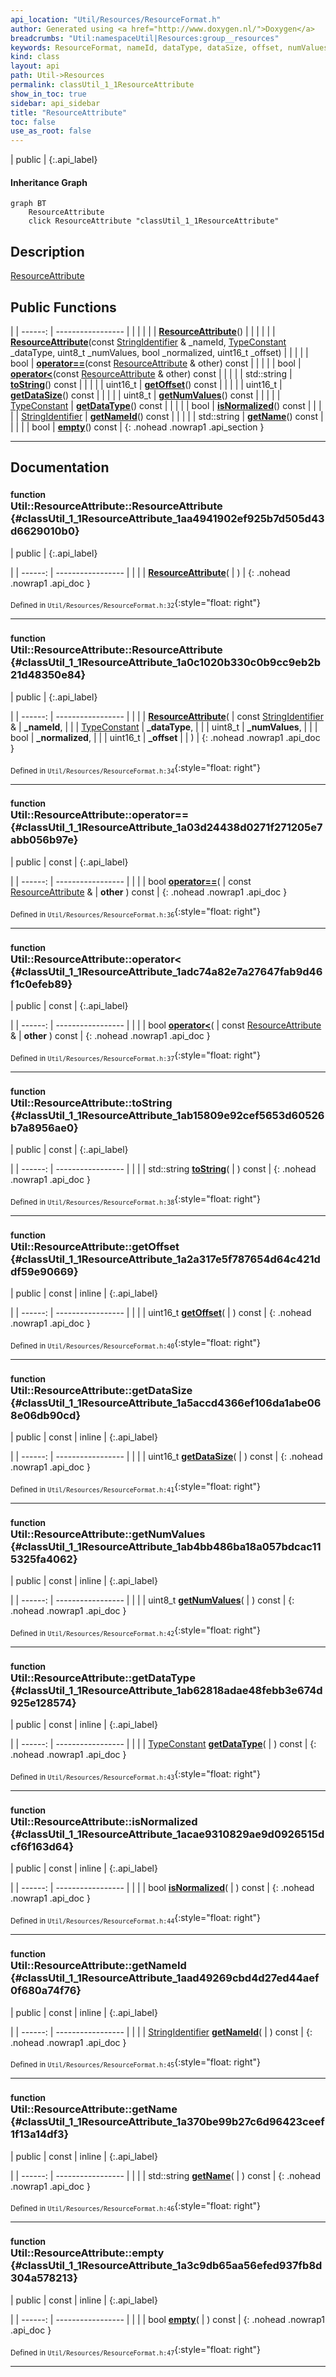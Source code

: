 ```yaml
---
api_location: "Util/Resources/ResourceFormat.h"
author: Generated using <a href="http://www.doxygen.nl/">Doxygen</a>
breadcrumbs: "Util:namespaceUtil|Resources:group__resources"
keywords: ResourceFormat, nameId, dataType, dataSize, offset, numValues, normalized, ResourceAttribute, ResourceAttribute, toString, getOffset, getDataSize, getNumValues, getDataType, isNormalized, getNameId, getName, empty, ResourceAttribute
kind: class
layout: api
path: Util->Resources
permalink: classUtil_1_1ResourceAttribute
show_in_toc: true
sidebar: api_sidebar
title: "ResourceAttribute"
toc: false
use_as_root: false
---
```


| public |
{:.api_label}

#### Inheritance Graph

```mermaid
graph BT
	ResourceAttribute
	click ResourceAttribute "classUtil_1_1ResourceAttribute"
```

## Description



 [ResourceAttribute](classUtil_1_1ResourceAttribute) 



## Public Functions

|
| ------: | ----------------- |
|  | |
|  | **[ResourceAttribute](#classUtil_1_1ResourceAttribute_1aa4941902ef925b7d505d43d6629010b0)**() |
|  | |
|  | **[ResourceAttribute](#classUtil_1_1ResourceAttribute_1a0c1020b330c0b9cc9eb2b21d48350e84)**(const [StringIdentifier](classUtil_1_1StringIdentifier) & _nameId,  [TypeConstant](group%5F%5Futil%5F%5Fhelper#group%5F%5Futil%5F%5Fhelper_1ga1a435620d3040a5fff9aa70ec2be94a1)  _dataType, uint8_t _numValues, bool _normalized, uint16_t _offset) |
|  | |
| bool | **[operator==](#classUtil_1_1ResourceAttribute_1a03d24438d0271f271205e7abb056b97e)**(const [ResourceAttribute](classUtil_1_1ResourceAttribute) & other) const |
|  | |
| bool | **[operator&lt;](#classUtil_1_1ResourceAttribute_1adc74a82e7a27647fab9d46f1c0efeb89)**(const [ResourceAttribute](classUtil_1_1ResourceAttribute) & other) const |
|  | |
| std::string | **[toString](#classUtil_1_1ResourceAttribute_1ab15809e92cef5653d60526b7a8956ae0)**() const |
|  | |
| uint16_t | **[getOffset](#classUtil_1_1ResourceAttribute_1a2a317e5f787654d64c421ddf59e90669)**() const |
|  | |
| uint16_t | **[getDataSize](#classUtil_1_1ResourceAttribute_1a5accd4366ef106da1abe068e06db90cd)**() const |
|  | |
| uint8_t | **[getNumValues](#classUtil_1_1ResourceAttribute_1ab4bb486ba18a057bdcac115325fa4062)**() const |
|  | |
| [TypeConstant](group%5F%5Futil%5F%5Fhelper#group%5F%5Futil%5F%5Fhelper_1ga1a435620d3040a5fff9aa70ec2be94a1) | **[getDataType](#classUtil_1_1ResourceAttribute_1ab62818adae48febb3e674d925e128574)**() const |
|  | |
| bool | **[isNormalized](#classUtil_1_1ResourceAttribute_1acae9310829ae9d0926515dcf6f163d64)**() const |
|  | |
| [StringIdentifier](classUtil_1_1StringIdentifier) | **[getNameId](#classUtil_1_1ResourceAttribute_1aad49269cbd4d27ed44aef0f680a74f76)**() const |
|  | |
| std::string | **[getName](#classUtil_1_1ResourceAttribute_1a370be99b27c6d96423ceef1f13a14df3)**() const |
|  | |
| bool | **[empty](#classUtil_1_1ResourceAttribute_1a3c9db65aa56efed937fb8d304a578213)**() const |
{: .nohead .nowrap1 .api_section }


-------------------------------------------------------------------

## Documentation

### <small>function</small><br/> Util::ResourceAttribute::ResourceAttribute {#classUtil_1_1ResourceAttribute_1aa4941902ef925b7d505d43d6629010b0}

| public |
{:.api_label}

|
| ------: | ----------------- |
|  |
|  **[ResourceAttribute](#classUtil_1_1ResourceAttribute_1aa4941902ef925b7d505d43d6629010b0)**( |  ) |
{: .nohead .nowrap1 .api_doc }





<sub>Defined in `Util/Resources/ResourceFormat.h:32`</sub>{:style="float: right"}

-------------------------------------------------------------------

### <small>function</small><br/> Util::ResourceAttribute::ResourceAttribute {#classUtil_1_1ResourceAttribute_1a0c1020b330c0b9cc9eb2b21d48350e84}

| public |
{:.api_label}

|
| ------: | ----------------- |
|  |
|  **[ResourceAttribute](#classUtil_1_1ResourceAttribute_1a0c1020b330c0b9cc9eb2b21d48350e84)**( | const [StringIdentifier](classUtil_1_1StringIdentifier) & | **_nameId**, |
| |  [TypeConstant](group%5F%5Futil%5F%5Fhelper#group%5F%5Futil%5F%5Fhelper_1ga1a435620d3040a5fff9aa70ec2be94a1)  | **_dataType**, |
| | uint8_t | **_numValues**, |
| | bool | **_normalized**, |
| | uint16_t | **_offset** |
|   ) |
{: .nohead .nowrap1 .api_doc }





<sub>Defined in `Util/Resources/ResourceFormat.h:34`</sub>{:style="float: right"}

-------------------------------------------------------------------

### <small>function</small><br/> Util::ResourceAttribute::operator== {#classUtil_1_1ResourceAttribute_1a03d24438d0271f271205e7abb056b97e}

| public | const |
{:.api_label}

|
| ------: | ----------------- |
|  |
| bool **[operator==](#classUtil_1_1ResourceAttribute_1a03d24438d0271f271205e7abb056b97e)**( | const [ResourceAttribute](classUtil_1_1ResourceAttribute) & | **other** ) const |
{: .nohead .nowrap1 .api_doc }





<sub>Defined in `Util/Resources/ResourceFormat.h:36`</sub>{:style="float: right"}

-------------------------------------------------------------------

### <small>function</small><br/> Util::ResourceAttribute::operator&lt; {#classUtil_1_1ResourceAttribute_1adc74a82e7a27647fab9d46f1c0efeb89}

| public | const |
{:.api_label}

|
| ------: | ----------------- |
|  |
| bool **[operator&lt;](#classUtil_1_1ResourceAttribute_1adc74a82e7a27647fab9d46f1c0efeb89)**( | const [ResourceAttribute](classUtil_1_1ResourceAttribute) & | **other** ) const |
{: .nohead .nowrap1 .api_doc }





<sub>Defined in `Util/Resources/ResourceFormat.h:37`</sub>{:style="float: right"}

-------------------------------------------------------------------

### <small>function</small><br/> Util::ResourceAttribute::toString {#classUtil_1_1ResourceAttribute_1ab15809e92cef5653d60526b7a8956ae0}

| public | const |
{:.api_label}

|
| ------: | ----------------- |
|  |
| std::string **[toString](#classUtil_1_1ResourceAttribute_1ab15809e92cef5653d60526b7a8956ae0)**( |  ) const |
{: .nohead .nowrap1 .api_doc }





<sub>Defined in `Util/Resources/ResourceFormat.h:38`</sub>{:style="float: right"}

-------------------------------------------------------------------

### <small>function</small><br/> Util::ResourceAttribute::getOffset {#classUtil_1_1ResourceAttribute_1a2a317e5f787654d64c421ddf59e90669}

| public | const | inline |
{:.api_label}

|
| ------: | ----------------- |
|  |
| uint16_t **[getOffset](#classUtil_1_1ResourceAttribute_1a2a317e5f787654d64c421ddf59e90669)**( |  ) const |
{: .nohead .nowrap1 .api_doc }





<sub>Defined in `Util/Resources/ResourceFormat.h:40`</sub>{:style="float: right"}

-------------------------------------------------------------------

### <small>function</small><br/> Util::ResourceAttribute::getDataSize {#classUtil_1_1ResourceAttribute_1a5accd4366ef106da1abe068e06db90cd}

| public | const | inline |
{:.api_label}

|
| ------: | ----------------- |
|  |
| uint16_t **[getDataSize](#classUtil_1_1ResourceAttribute_1a5accd4366ef106da1abe068e06db90cd)**( |  ) const |
{: .nohead .nowrap1 .api_doc }





<sub>Defined in `Util/Resources/ResourceFormat.h:41`</sub>{:style="float: right"}

-------------------------------------------------------------------

### <small>function</small><br/> Util::ResourceAttribute::getNumValues {#classUtil_1_1ResourceAttribute_1ab4bb486ba18a057bdcac115325fa4062}

| public | const | inline |
{:.api_label}

|
| ------: | ----------------- |
|  |
| uint8_t **[getNumValues](#classUtil_1_1ResourceAttribute_1ab4bb486ba18a057bdcac115325fa4062)**( |  ) const |
{: .nohead .nowrap1 .api_doc }





<sub>Defined in `Util/Resources/ResourceFormat.h:42`</sub>{:style="float: right"}

-------------------------------------------------------------------

### <small>function</small><br/> Util::ResourceAttribute::getDataType {#classUtil_1_1ResourceAttribute_1ab62818adae48febb3e674d925e128574}

| public | const | inline |
{:.api_label}

|
| ------: | ----------------- |
|  |
| [TypeConstant](group%5F%5Futil%5F%5Fhelper#group%5F%5Futil%5F%5Fhelper_1ga1a435620d3040a5fff9aa70ec2be94a1) **[getDataType](#classUtil_1_1ResourceAttribute_1ab62818adae48febb3e674d925e128574)**( |  ) const |
{: .nohead .nowrap1 .api_doc }





<sub>Defined in `Util/Resources/ResourceFormat.h:43`</sub>{:style="float: right"}

-------------------------------------------------------------------

### <small>function</small><br/> Util::ResourceAttribute::isNormalized {#classUtil_1_1ResourceAttribute_1acae9310829ae9d0926515dcf6f163d64}

| public | const | inline |
{:.api_label}

|
| ------: | ----------------- |
|  |
| bool **[isNormalized](#classUtil_1_1ResourceAttribute_1acae9310829ae9d0926515dcf6f163d64)**( |  ) const |
{: .nohead .nowrap1 .api_doc }





<sub>Defined in `Util/Resources/ResourceFormat.h:44`</sub>{:style="float: right"}

-------------------------------------------------------------------

### <small>function</small><br/> Util::ResourceAttribute::getNameId {#classUtil_1_1ResourceAttribute_1aad49269cbd4d27ed44aef0f680a74f76}

| public | const | inline |
{:.api_label}

|
| ------: | ----------------- |
|  |
| [StringIdentifier](classUtil_1_1StringIdentifier) **[getNameId](#classUtil_1_1ResourceAttribute_1aad49269cbd4d27ed44aef0f680a74f76)**( |  ) const |
{: .nohead .nowrap1 .api_doc }





<sub>Defined in `Util/Resources/ResourceFormat.h:45`</sub>{:style="float: right"}

-------------------------------------------------------------------

### <small>function</small><br/> Util::ResourceAttribute::getName {#classUtil_1_1ResourceAttribute_1a370be99b27c6d96423ceef1f13a14df3}

| public | const | inline |
{:.api_label}

|
| ------: | ----------------- |
|  |
| std::string **[getName](#classUtil_1_1ResourceAttribute_1a370be99b27c6d96423ceef1f13a14df3)**( |  ) const |
{: .nohead .nowrap1 .api_doc }





<sub>Defined in `Util/Resources/ResourceFormat.h:46`</sub>{:style="float: right"}

-------------------------------------------------------------------

### <small>function</small><br/> Util::ResourceAttribute::empty {#classUtil_1_1ResourceAttribute_1a3c9db65aa56efed937fb8d304a578213}

| public | const | inline |
{:.api_label}

|
| ------: | ----------------- |
|  |
| bool **[empty](#classUtil_1_1ResourceAttribute_1a3c9db65aa56efed937fb8d304a578213)**( |  ) const |
{: .nohead .nowrap1 .api_doc }





<sub>Defined in `Util/Resources/ResourceFormat.h:47`</sub>{:style="float: right"}

-------------------------------------------------------------------

